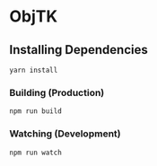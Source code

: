 # ObjTK

## Installing Dependencies

```
yarn install
```

### Building (Production)

```
npm run build
```

### Watching (Development)

```
npm run watch
```
